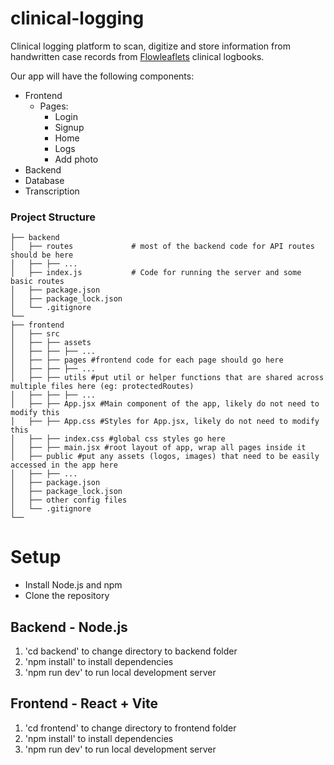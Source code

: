 # clinical-logging
Clinical logging platform to scan, digitize and store information from handwritten case records from [Flowleaflets](https://flowleaflets.org/) clinical logbooks.

Our app will have the following components:
- Frontend
    - Pages:
        - Login
        - Signup
        - Home
        - Logs
        - Add photo
- Backend
- Database
- Transcription

### Project Structure
```
├── backend                  
│   ├── routes             # most of the backend code for API routes should be here
│   ├── ├── ...
│   ├── index.js           # Code for running the server and some basic routes
│   ├── package.json             
│   ├── package_lock.json          
│   └── .gitignore             
└──
├── frontend             
│   ├── src
│   ├── ├── assets
│   ├── ├── ├── ...
│   ├── ├── pages #frontend code for each page should go here
│   ├── ├── ├── ...
│   ├── ├── utils #put util or helper functions that are shared across multiple files here (eg: protectedRoutes)
│   ├── ├── ├── ...
│   ├── ├── App.jsx #Main component of the app, likely do not need to modify this
│   ├── ├── App.css #Styles for App.jsx, likely do not need to modify this
│   ├── ├── index.css #global css styles go here
│   ├── ├── main.jsx #root layout of app, wrap all pages inside it
│   ├── public #put any assets (logos, images) that need to be easily accessed in the app here
│   ├── ├── ...
│   ├── package.json             
│   ├── package_lock.json
│   ├── other config files
│   └── .gitignore  
└──
```
# Setup
- Install Node.js and npm
- Clone the repository

## Backend - Node.js
1. 'cd backend' to change directory to backend folder
2. 'npm install' to install dependencies
3. 'npm run dev' to run local development server

## Frontend - React + Vite
1. 'cd frontend' to change directory to frontend folder
2. 'npm install' to install dependencies
3. 'npm run dev' to run local development server
